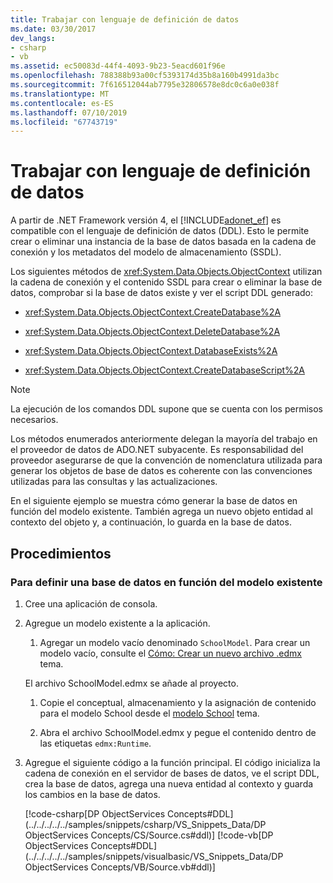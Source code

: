 ```yaml
---
title: Trabajar con lenguaje de definición de datos
ms.date: 03/30/2017
dev_langs:
- csharp
- vb
ms.assetid: ec50083d-44f4-4093-9b23-5eacd601f96e
ms.openlocfilehash: 788388b93a00cf5393174d35b8a160b4991da3bc
ms.sourcegitcommit: 7f616512044ab7795e32806578e8dc0c6a0e038f
ms.translationtype: MT
ms.contentlocale: es-ES
ms.lasthandoff: 07/10/2019
ms.locfileid: "67743719"
---
```

# <a name="working-with-data-definition-language"></a>Trabajar con lenguaje de definición de datos
A partir de .NET Framework versión 4, el [!INCLUDE[adonet_ef](../../../../../includes/adonet-ef-md.md)] es compatible con el lenguaje de definición de datos (DDL). Esto le permite crear o eliminar una instancia de la base de datos basada en la cadena de conexión y los metadatos del modelo de almacenamiento (SSDL).  
  
 Los siguientes métodos de <xref:System.Data.Objects.ObjectContext> utilizan la cadena de conexión y el contenido SSDL para crear o eliminar la base de datos, comprobar si la base de datos existe y ver el script DDL generado:  
  
- <xref:System.Data.Objects.ObjectContext.CreateDatabase%2A>  
  
- <xref:System.Data.Objects.ObjectContext.DeleteDatabase%2A>  
  
- <xref:System.Data.Objects.ObjectContext.DatabaseExists%2A>  
  
- <xref:System.Data.Objects.ObjectContext.CreateDatabaseScript%2A>  
  
> [!NOTE]
>  La ejecución de los comandos DDL supone que se cuenta con los permisos necesarios.  
  
 Los métodos enumerados anteriormente delegan la mayoría del trabajo en el proveedor de datos de ADO.NET subyacente. Es responsabilidad del proveedor asegurarse de que la convención de nomenclatura utilizada para generar los objetos de base de datos es coherente con las convenciones utilizadas para las consultas y las actualizaciones.  
  
 En el siguiente ejemplo se muestra cómo generar la base de datos en función del modelo existente. También agrega un nuevo objeto entidad al contexto del objeto y, a continuación, lo guarda en la base de datos.  
  
## <a name="procedures"></a>Procedimientos  
  
### <a name="to-define-a-database-based-on-the-existing-model"></a>Para definir una base de datos en función del modelo existente  
  
1. Cree una aplicación de consola.  
  
2. Agregue un modelo existente a la aplicación.  
  
    1. Agregar un modelo vacío denominado `SchoolModel`. Para crear un modelo vacío, consulte el [Cómo: Crear un nuevo archivo .edmx](https://docs.microsoft.com/previous-versions/dotnet/netframework-4.0/cc716703(v=vs.100)) tema.  
  
     El archivo SchoolModel.edmx se añade al proyecto.  
  
    1. Copie el conceptual, almacenamiento y la asignación de contenido para el modelo School desde el [modelo School](https://docs.microsoft.com/previous-versions/dotnet/netframework-4.0/bb896300(v=vs.100)) tema.  
  
    2. Abra el archivo SchoolModel.edmx y pegue el contenido dentro de las etiquetas `edmx:Runtime`.  
  
3. Agregue el siguiente código a la función principal. El código inicializa la cadena de conexión en el servidor de bases de datos, ve el script DDL, crea la base de datos, agrega una nueva entidad al contexto y guarda los cambios en la base de datos.  
  
     [!code-csharp[DP ObjectServices Concepts#DDL](../../../../../samples/snippets/csharp/VS_Snippets_Data/DP ObjectServices Concepts/CS/Source.cs#ddl)]
     [!code-vb[DP ObjectServices Concepts#DDL](../../../../../samples/snippets/visualbasic/VS_Snippets_Data/DP ObjectServices Concepts/VB/Source.vb#ddl)]
